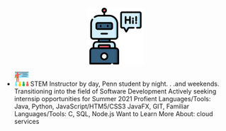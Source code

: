 

<p align="center">
  <img width="128" height="128" src="https://github.com/murraiscanlon/murraiscanlon/blob/main/bot.png">
</p>


- ![](https://github.com/murraiscanlon/murraiscanlon/blob/main/education.png) STEM Instructor by day, Penn student by night. . .and weekends.
Transitioning into the field of Software Development
Actively seeking internsip opportunities for Summer 2021
Profient Languages/Tools: Java, Python, JavaScript/HTM5/CSS3 JavaFX, GIT, 
Familiar Languages/Tools: C, SQL, Node.js
Want to Learn More About: cloud services


